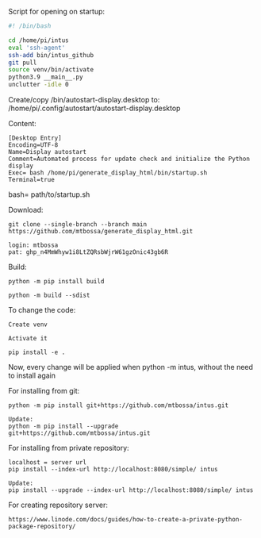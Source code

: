 Script for opening on startup:

```bash
#! /bin/bash

cd /home/pi/intus
eval 'ssh-agent'
ssh-add bin/intus_github
git pull
source venv/bin/activate
python3.9 __main__.py
unclutter -idle 0
```
Create/copy /bin/autostart-display.desktop to:
    /home/pi/.config/autostart/autostart-display.desktop

Content:
```desktop
[Desktop Entry]
Encoding=UTF-8
Name=Display autostart
Comment=Automated process for update check and initialize the Python display
Exec= bash /home/pi/generate_display_html/bin/startup.sh
Terminal=true
```
bash= path/to/startup.sh

Download:
```git
git clone --single-branch --branch main https://github.com/mtbossa/generate_display_html.git

login: mtbossa
pat: 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
```

Build:
```
python -m pip install build

python -m build --sdist
```
To change the code:
```
Create venv

Activate it

pip install -e .
```
Now, every change will be applied
when python -m intus, without the need
to install again

For installing from git:

```
python -m pip install git+https://github.com/mtbossa/intus.git

Update:
python -m pip install --upgrade git+https://github.com/mtbossa/intus.git 
```

For installing from private repository:
```
localhost = server url
pip install --index-url http://localhost:8080/simple/ intus

Update:
pip install --upgrade --index-url http://localhost:8080/simple/ intus
```

For creating repository server:
```
https://www.linode.com/docs/guides/how-to-create-a-private-python-package-repository/
```